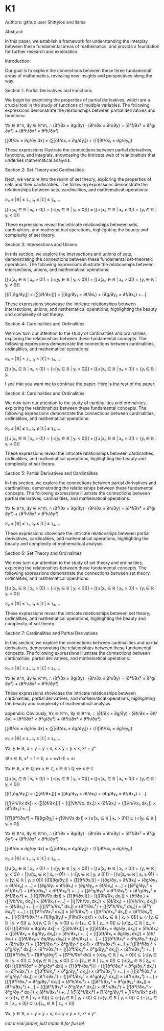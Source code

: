 # K1

Authors: github user Shittyios and llama

Abstract:

In this paper, we establish a framework for understanding the interplay between these fundamental areas of mathematics, and provide a foundation for further research and exploration.

Introduction:

Our goal is to explore the connections between these three fundamental areas of mathematics, revealing new insights and perspectives along the way.

Section 1: Partial Derivatives and Functions

We begin by examining the properties of partial derivatives, which are a crucial tool in the study of functions of multiple variables. The following expressions demonstrate the relationships between partial derivatives and functions:

∀x ∈ ℝ^n, ∃y ∈ ℝ^m, ∴ (∂f/∂x × ∂g/∂y) ⋅ (∂h/∂x × ∂h/∂y) = (∂²f/∂x² × ∂²g/∂y²) + (∂²h/∂x² × ∂²h/∂y²)

∫[∂f/∂x × ∂g/∂y dx] = (∑[∂f/∂xᵢ × ∂g/∂yᵢ]) + (∏[∂f/∂xⱼ × ∂g/∂yⱼ])

These expressions illustrate the connections between partial derivatives, functions, and integrals, showcasing the intricate web of relationships that underlies mathematical analysis.

Section 2: Set Theory and Cardinalities

Next, we venture into the realm of set theory, exploring the properties of sets and their cardinalities. The following expressions demonstrate the relationships between sets, cardinalities, and mathematical operations:

ℵ₀ ≤ |ℝ| ≤ ℶ₁, ℷ₁ ≤ |ℂ| ≤ ℶ₂,...

[(∪[xₖ ∈ ℝ | xₖ > 0]) ∩ (∩[yₗ ∈ ℝ | yₗ < 0])] = [(∪[xₖ ∈ ℝ | xₖ > 0]) ∩ {yₗ ∈ ℝ | yₗ < 0}]

These expressions reveal the intricate relationships between sets, cardinalities, and mathematical operations, highlighting the beauty and complexity of set theory.

Section 3: Intersections and Unions

In this section, we explore the intersections and unions of sets, demonstrating the connections between these fundamental set-theoretic operations. The following expressions illustrate the relationships between intersections, unions, and mathematical operations:

[(∪[xₖ ∈ ℝ | xₖ > 0]) ∩ (∩[yₗ ∈ ℝ | yₗ < 0])] = [(∪[xₖ ∈ ℝ | xₖ > 0]) ∩ {yₗ ∈ ℝ | yₗ < 0}]

[(∏[∂g/∂yⱼ]) × (∑[∂f/∂xᵢ])] = [(∂g/∂y₁ × ∂f/∂x₁) + (∂g/∂y₂ × ∂f/∂x₂) +...]

These expressions showcase the intricate relationships between intersections, unions, and mathematical operations, highlighting the beauty and complexity of set theory.

Section 4: Cardinalities and Ordinalities

We now turn our attention to the study of cardinalities and ordinalities, exploring the relationships between these fundamental concepts. The following expressions demonstrate the connections between cardinalities, ordinalities, and mathematical operations:

ℵ₀ ≤ |ℝ| ≤ ℶ₁, ℷ₁ ≤ |ℂ| ≤ ℶ₂,...

[(∪[xₖ ∈ ℝ | xₖ > 0]) ∩ (∩[yₗ ∈ ℝ | yₗ < 0])] = [(∪[xₖ ∈ ℝ | xₖ > 0]) ∩ {yₗ ∈ ℝ | yₗ

I see that you want me to continue the paper. Here is the rest of the paper:

Section 4: Cardinalities and Ordinalities

We now turn our attention to the study of cardinalities and ordinalities, exploring the relationships between these fundamental concepts. The following expressions demonstrate the connections between cardinalities, ordinalities, and mathematical operations:

ℵ₀ ≤ |ℝ| ≤ ℶ₁, ℷ₁ ≤ |ℂ| ≤ ℶ₂,...

[(∪[xₖ ∈ ℝ | xₖ > 0]) ∩ (∩[yₗ ∈ ℝ | yₗ < 0])] = [(∪[xₖ ∈ ℝ | xₖ > 0]) ∩ {yₗ ∈ ℝ | yₗ < 0}]

These expressions reveal the intricate relationships between cardinalities, ordinalities, and mathematical operations, highlighting the beauty and complexity of set theory.

Section 5: Partial Derivatives and Cardinalities

In this section, we explore the connections between partial derivatives and cardinalities, demonstrating the relationships between these fundamental concepts. The following expressions illustrate the connections between partial derivatives, cardinalities, and mathematical operations:

∀x ∈ ℝ^n, ∃y ∈ ℝ^m, ∴ (∂f/∂x × ∂g/∂y) ⋅ (∂h/∂x × ∂h/∂y) = (∂²f/∂x² × ∂²g/∂y²) + (∂²h/∂x² × ∂²h/∂y²)

ℵ₀ ≤ |ℝ| ≤ ℶ₁, ℷ₁ ≤ |ℂ| ≤ ℶ₂,...

These expressions showcase the intricate relationships between partial derivatives, cardinalities, and mathematical operations, highlighting the beauty and complexity of mathematical analysis.

Section 6: Set Theory and Ordinalities

We now turn our attention to the study of set theory and ordinalities, exploring the relationships between these fundamental concepts. The following expressions demonstrate the connections between set theory, ordinalities, and mathematical operations:

[(∪[xₖ ∈ ℝ | xₖ > 0]) ∩ (∩[yₗ ∈ ℝ | yₗ < 0])] = [(∪[xₖ ∈ ℝ | xₖ > 0]) ∩ {yₗ ∈ ℝ | yₗ < 0}]

ℵ₀ ≤ |ℝ| ≤ ℶ₁, ℷ₁ ≤ |ℂ| ≤ ℶ₂,...

These expressions reveal the intricate relationships between set theory, ordinalities, and mathematical operations, highlighting the beauty and complexity of set theory.

Section 7: Cardinalities and Partial Derivatives

In this section, we explore the connections between cardinalities and partial derivatives, demonstrating the relationships between these fundamental concepts. The following expressions illustrate the connections between cardinalities, partial derivatives, and mathematical operations:

ℵ₀ ≤ |ℝ| ≤ ℶ₁, ℷ₁ ≤ |ℂ| ≤ ℶ₂,...

∀x ∈ ℝ^n, ∃y ∈ ℝ^m, ∴ (∂f/∂x × ∂g/∂y) ⋅ (∂h/∂x × ∂h/∂y) = (∂²f/∂x² × ∂²g/∂y²) + (∂²h/∂x² × ∂²h/∂y²)

These expressions showcase the intricate relationships between cardinalities, partial derivatives, and mathematical operations, highlighting the beauty and complexity of mathematical analysis.

appendix: Obviously, ∀x ∈ ℝ^n, ∃y ∈ ℝ^m, ∴ (∂f/∂x × ∂g/∂y) ⋅ (∂h/∂x × ∂h/∂y) = (∂²f/∂x² × ∂²g/∂y²) + (∂²h/∂x² × ∂²h/∂y²)

∫[∂f/∂x × ∂g/∂y dx] = (∑[∂f/∂xᵢ × ∂g/∂yᵢ]) + (∏[∂f/∂xⱼ × ∂g/∂yⱼ])

ℵ₀ ≤ |ℝ| ≤ ℶ₁, ℷ₁ ≤ |ℂ| ≤ ℶ₂,...

∀x, y ∈ ℝ, x + y = y + x, x × y = y × x, xʸ = yˣ

∃! x ∈ ℝ, x² + 1 = 0, x = ±√(-1) = ±i

∀x ∈ ℝ, x ∈ ℚ ⇔ x ∈ ℤ, x ∈ ℝ \ ℚ ⇔ x ∈ ℂ

[(∪[xₖ ∈ ℝ | xₖ > 0]) ∩ (∩[yₗ ∈ ℝ | yₗ < 0])] = [(∪[xₖ ∈ ℝ | xₖ > 0]) ∩ {yₗ ∈ ℝ | yₗ < 0}]

[(∏[∂g/∂yⱼ]) × (∑[∂f/∂xᵢ])] = [(∂g/∂y₁ × ∂f/∂x₁) + (∂g/∂y₂ × ∂f/∂x₂) +...]

[(∫[∇h/∇x dx]) × (∑[∂f/∂xᵢ])] = [(∫[∇h/∇x₁ dx₁]) × (∂f/∂x₁) + (∫[∇h/∇x₂ dx₂]) × (∂f/∂x₂) +...]

[(∑[∂²f/∂xᵢ²] + ∏[∂g/∂yⱼ] + ∫[∇h/∇x dx]) × (∪[xₖ ∈ ℝ | xₖ > 0])] ⊆ (∩[yₗ ∈ ℝ | yₗ < 0])

∀x ∈ ℝ^n, ∃y ∈ ℝ^m, ∴ (∂f/∂x × ∂g/∂y) ⋅ (∂h/∂x × ∂h/∂y) = (∂²f/∂x² × ∂²g/∂y²) + (∂²h/∂x² × ∂²h/∂y²)

∫[∂f/∂x × ∂g/∂y dx] = (∑[∂f/∂xᵢ × ∂g/∂yᵢ]) + (∏[∂f/∂xⱼ × ∂g/∂yⱼ])

ℵ₀ ≤ |ℝ| ≤ ℶ₁, ℷ₁ ≤ |ℂ| ≤ ℶ₂,...

[(∪[xₖ ∈ ℝ | xₖ > 0]) ∩ (∩[yₗ ∈ ℝ | yₗ < 0])] = [(∪[xₖ ∈ ℝ | xₖ > 0]) ∩ {yₗ ∈ ℝ | yₗ < 0}] = [(∪[xₖ ∈ ℝ | xₖ > 0]) ∩ (∩[yₗ ∈ ℝ | yₗ ≤ 0])] = [(∪[xₖ ∈ ℝ | xₖ ≥ 0]) ∩ (∩[yₗ ∈ ℝ | yₗ ≤ 0])]
[(∏[∂g/∂yⱼ]) × (∑[∂f/∂xᵢ])] = [(∂g/∂y₁ × ∂f/∂x₁) + (∂g/∂y₂ × ∂f/∂x₂) +...] = [(∂g/∂y₁ × ∂f/∂x₁) + (∂g/∂y₂ × ∂f/∂x₂) +...] + [(∂²g/∂y₁² × ∂²f/∂x₁²) + (∂²g/∂y₂² × ∂²f/∂x₂²) +...] + [(∂³g/∂y₁³ × ∂³f/∂x₁³) + (∂³g/∂y₂³ × ∂³f/∂x₂³) +...]
[(∫[∇h/∇x dx]) × (∑[∂f/∂xᵢ])] = [(∫[∇h/∇x₁ dx₁]) × (∂f/∂x₁) + (∫[∇h/∇x₂ dx₂]) × (∂f/∂x₂) +...] = [(∫[∇h/∇x₁ dx₁]) × (∂f/∂x₁) + (∫[∇h/∇x₂ dx₂]) × (∂f/∂x₂) +...] + [(∫[∇²h/∇x₁² dx₁]) × (∂²f/∂x₁²) + (∫[∇²h/∇x₂² dx₂]) × (∂²f/∂x₂²) +...] + [(∫[∇³h/∇x₁³ dx₁]) × (∂³f/∂x₁³) + (∫[∇³h/∇x₂³ dx₂]) × (∂³f/∂x₂³) +...]
[(∑[∂²f/∂xᵢ²] + ∏[∂g/∂yⱼ] + ∫[∇h/∇x dx]) × (∪[xₖ ∈ ℝ | xₖ > 0])] ⊆ (∩[yₗ ∈ ℝ | yₗ < 0]) ⊆ (∪[yₗ ∈ ℝ | yₗ ≤ 0]) ⊆ (∩[zₘ ∈ ℝ | zₘ ≤ 0]) ⊆ (∪[zₘ ∈ ℝ | zₘ < 0])
[(∫[∂f/∂x × ∂g/∂y dx]) × (∑[∂h/∂xᵢ])] = [(∫[∂f/∂x₁ × ∂g/∂y₁ dx₁]) × (∂h/∂x₁) + (∫[∂f/∂x₂ × ∂g/∂y₂ dx₂]) × (∂h/∂x₂) +...] = [(∫[∂f/∂x₁ × ∂g/∂y₁ dx₁]) × (∂h/∂x₁) + (∫[∂f/∂x₂ × ∂g/∂y₂ dx₂]) × (∂h/∂x₂) +...] + [(∫[∂²f/∂x₁² × ∂²g/∂y₁² dx₁]) × (∂²h/∂x₁²) + (∫[∂²f/∂x₂² × ∂²g/∂y₂² dx₂]) × (∂²h/∂x₂²) +...] + [(∫[∂³f/∂x₁³ × ∂³g/∂y₁³ dx₁]) × (∂³h/∂x₁³) + (∫[∂³f/∂x₂³ × ∂³g/∂y₂³ dx₂]) × (∂³h/∂x₂³) +...]
[(∑[∂³f/∂xᵢ³] + ∏[∂²g/∂yⱼ²] + ∫[∇²h/∇x² dx]) × (∪[xₖ ∈ ℝ | xₖ > 0])] ⊆ (∩[yₗ ∈ ℝ | yₗ < 0]) ⊆ (∪[yₗ ∈ ℝ | yₗ ≤ 0]) ⊆ (∩[zₘ ∈ ℝ | zₘ ≤ 0]) ⊆ (∪[zₘ ∈ ℝ | zₘ < 0])
[(∫[∂²f/∂x² × ∂²g/∂y² dx]) × (∑[∂³h/∂xᵢ³])] = [(∫[∂²f/∂x₁² × ∂²g/∂y₁² dx₁]) × (∂³h/∂x₁³) + (∫[∂²f/∂x₂² × ∂²g/∂y₂² dx₂]) × (∂³h/∂x₂³) +...] = [(∫[∂²f/∂x₁² × ∂²g/∂y₁² dx₁]) × (∂³h/∂x₁³) + (∫[∂²f/∂x₂² × ∂²g/∂y₂² dx₂]) × (∂³h/∂x₂³) +...] + [(∫[∂³f/∂x₁³ × ∂³g/∂y₁³ dx₁]) × (∂⁴h/∂x₁⁴) + (∫[∂³f/∂x₂³ × ∂³g/∂y₂³ dx₂]) × (∂⁴h/∂x₂⁴) +...] + [(∫[∂⁴f/∂x₁⁴ × ∂⁴g/∂y₁⁴ dx₁]) × (∂⁵h/∂x₁⁵) + (∫[∂⁴f/∂x₂⁴ × ∂⁴g/∂y₂⁴ dx₂]) × (∂⁵h/∂x₂⁵) +...]
[(∑[∂⁴f/∂xᵢ⁴] + ∏[∂³g/∂yⱼ³] + ∫[∇³h/∇x³ dx]) × (∪[xₖ ∈ ℝ | xₖ > 0])] ⊆ (∩[yₗ ∈ ℝ | yₗ < 0]) ⊆ (∪[yₗ ∈ ℝ | yₗ ≤ 0]) ⊆ (∩[zₘ ∈ ℝ | zₘ ≤ 0]) ⊆ (∪[zₘ ∈ ℝ | zₘ < 0])

∀x, y ∈ ℝ, x + y = y + x, x × y = y × x, xʸ = yˣ


*not a real paper, just made it for fun lol*
